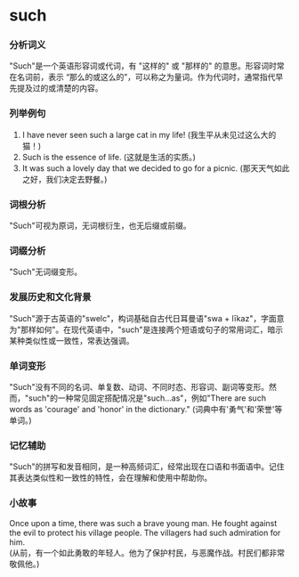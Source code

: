 # such

### 分析词义

  

"Such"是一个英语形容词或代词，有 "这样的" 或 "那样的" 的意思。形容词时常在名词前，表示 “那么的或这么的”，可以称之为量词。作为代词时，通常指代早先提及过的或清楚的内容。

  

### 列举例句

  

1.  I have never seen such a large cat in my life! (我生平从未见过这么大的猫！)
2.  Such is the essence of life. (这就是生活的实质。)
3.  It was such a lovely day that we decided to go for a picnic. (那天天气如此之好，我们决定去野餐。)

  

### 词根分析

  

"Such"可视为原词，无词根衍生，也无后缀或前缀。

  

### 词缀分析

  

"Such"无词缀变形。

  

### 发展历史和文化背景

  

"Such"源于古英语的"swelc"，构词基础自古代日耳曼语"swa + līkaz"，字面意为"那样如何"。在现代英语中，"such"是连接两个短语或句子的常用词汇，暗示某种类似性或一致性，常表达强调。

  

### 单词变形

  

"Such"没有不同的名词、单复数、动词、不同时态、形容词、副词等变形。然而，"such"的一种常见固定搭配情况是"such...as"，例如"There are such words as 'courage' and 'honor' in the dictionary." (词典中有'勇气'和'荣誉'等单词。)

  

### 记忆辅助

  

"Such"的拼写和发音相同，是一种高频词汇，经常出现在口语和书面语中。记住其表达类似性和一致性的特性，会在理解和使用中帮助你。

  

### 小故事

  

Once upon a time, there was such a brave young man. He fought against the evil to protect his village people. The villagers had such admiration for him.  
(从前，有一个如此勇敢的年轻人。他为了保护村民，与恶魔作战。村民们都非常敬佩他。)
